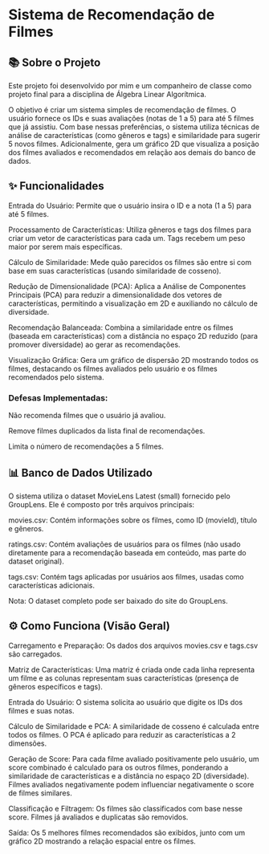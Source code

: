 # Sistema de Recomendação de Filmes

## 📚 Sobre o Projeto
Este projeto foi desenvolvido por mim e um companheiro de classe como projeto final para a disciplina de Álgebra Linear Algorítmica.

O objetivo é criar um sistema simples de recomendação de filmes. O usuário fornece os IDs e suas avaliações (notas de 1 a 5) para até 5 filmes que já assistiu. Com base nessas preferências, o sistema utiliza técnicas de análise de características (como gêneros e tags) e similaridade para sugerir 5 novos filmes. Adicionalmente, gera um gráfico 2D que visualiza a posição dos filmes avaliados e recomendados em relação aos demais do banco de dados.





## ✨ Funcionalidades
Entrada do Usuário: Permite que o usuário insira o ID e a nota (1 a 5) para até 5 filmes.


Processamento de Características: Utiliza gêneros e tags  dos filmes para criar um vetor de características para cada um. Tags recebem um peso maior por serem mais específicas.



Cálculo de Similaridade: Mede quão parecidos os filmes são entre si com base em suas características (usando similaridade de cosseno).



Redução de Dimensionalidade (PCA): Aplica a Análise de Componentes Principais (PCA) para reduzir a dimensionalidade dos vetores de características, permitindo a visualização em 2D e auxiliando no cálculo de diversidade.



Recomendação Balanceada: Combina a similaridade entre os filmes (baseada em características) com a distância no espaço 2D reduzido (para promover diversidade) ao gerar as recomendações.


Visualização Gráfica: Gera um gráfico de dispersão 2D mostrando todos os filmes, destacando os filmes avaliados pelo usuário e os filmes recomendados pelo sistema.


### Defesas Implementadas:

Não recomenda filmes que o usuário já avaliou.



Remove filmes duplicados da lista final de recomendações.



Limita o número de recomendações a 5 filmes.

## 📊 Banco de Dados Utilizado
O sistema utiliza o dataset MovieLens Latest (small) fornecido pelo GroupLens. Ele é composto por três arquivos principais:



movies.csv: Contém informações sobre os filmes, como ID (movieId), título e gêneros.


ratings.csv: Contém avaliações de usuários para os filmes (não usado diretamente para a recomendação baseada em conteúdo, mas parte do dataset original).


tags.csv: Contém tags aplicadas por usuários aos filmes, usadas como características adicionais.

Nota: O dataset completo pode ser baixado do site do GroupLens.

## ⚙️ Como Funciona (Visão Geral)

Carregamento e Preparação: Os dados dos arquivos movies.csv e tags.csv são carregados.



Matriz de Características: Uma matriz é criada onde cada linha representa um filme e as colunas representam suas características (presença de gêneros específicos e tags).


Entrada do Usuário: O sistema solicita ao usuário que digite os IDs dos filmes e suas notas.


Cálculo de Similaridade e PCA: A similaridade de cosseno é calculada entre todos os filmes. O PCA é aplicado para reduzir as características a 2 dimensões.



Geração de Score: Para cada filme avaliado positivamente pelo usuário, um score combinado é calculado para os outros filmes, ponderando a similaridade de características e a distância no espaço 2D (diversidade). Filmes avaliados negativamente podem influenciar negativamente o score de filmes similares.


Classificação e Filtragem: Os filmes são classificados com base nesse score. Filmes já avaliados e duplicatas são removidos.



Saída: Os 5 melhores filmes recomendados são exibidos, junto com um gráfico 2D mostrando a relação espacial entre os filmes.
